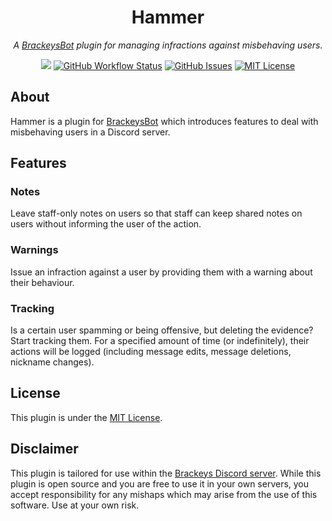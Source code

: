 <h1 align="center">Hammer</h1>
<p align="center"><i>A <a href="https://github.com/oliverbooth/BrackeysBot">BrackeysBot</a> plugin for managing infractions against misbehaving users.</i></p>
<p align="center">
<a href="https://github.com/oliverbooth/Hammer/releases"><img src="https://img.shields.io/github/v/release/oliverbooth/Hammer?include_prereleases"></a>
<a href="https://github.com/oliverbooth/Hammer/actions?query=workflow%3A%22.NET%22"><img src="https://img.shields.io/github/workflow/status/oliverbooth/Hammer/.NET" alt="GitHub Workflow Status" title="GitHub Workflow Status"></a>
<a href="https://github.com/oliverbooth/Hammer/issues"><img src="https://img.shields.io/github/issues/oliverbooth/Hammer" alt="GitHub Issues" title="GitHub Issues"></a>
<a href="https://github.com/oliverbooth/Hammer/blob/main/LICENSE.md"><img src="https://img.shields.io/github/license/oliverbooth/Hammer" alt="MIT License" title="MIT License"></a>
</p>

## About
Hammer is a plugin for [BrackeysBot](https://github.com/oliverbooth/BrackeysBot) which introduces features to deal with misbehaving users in a Discord server.

## Features
### Notes
Leave staff-only notes on users so that staff can keep shared notes on users without informing the user of the action.

### Warnings
Issue an infraction against a user by providing them with a warning about their behaviour.

### Tracking
Is a certain user spamming or being offensive, but deleting the evidence? Start tracking them. For a specified amount of time (or indefinitely), their actions will be logged (including message edits, message deletions, nickname changes).

## License
This plugin is under the [MIT License](LICENSE.md).

## Disclaimer
This plugin is tailored for use within the [Brackeys Discord server](https://discord.gg/brackeys). While this plugin is open source and you are free to use it in your own servers, you accept responsibility for any mishaps which may arise from the use of this software. Use at your own risk.
